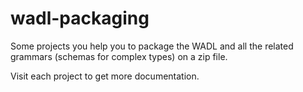 wadl-packaging
==============

Some projects you help you to package the WADL and all the related grammars (schemas for complex types) on a zip file.

Visit each project to get more documentation.
